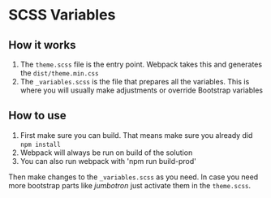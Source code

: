 ﻿# SCSS Variables

## How it works

1. The `theme.scss` file is the entry point. Webpack takes this and generates the  `dist/theme.min.css`
1. The `_variables.scss` is the file that prepares all the variables. This is where you will usually make adjustments or override Bootstrap variables

## How to use

1. First make sure you can build. That means make sure you already did `npm install` 
1. Webpack will always be run on build of the solution 
1. You can also run webpack with 'npm run build-prod'

Then make changes to the `_variables.scss` as you need. In case you need more bootstrap parts like _jumbotron_ just activate them in the `theme.scss`.